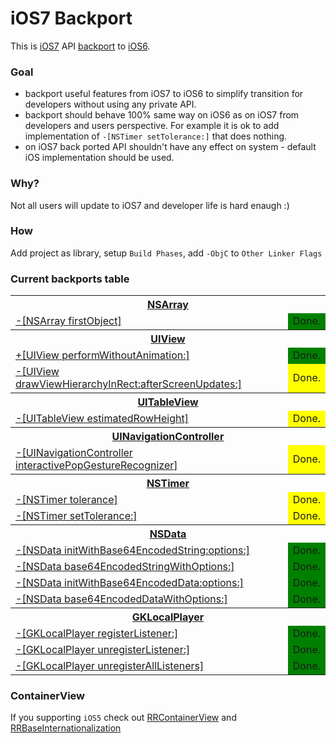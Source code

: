 iOS7 Backport
=============

This is [iOS7](http://www.apple.com/ios/ios7/) API [backport](http://en.wikipedia.org/wiki/Backporting) to [iOS6](http://www.apple.com/ios/ios6/).

### Goal
* backport useful features from iOS7 to iOS6 to simplify transition for developers without using any private API.
* backport should behave 100% same way on iOS6 as on iOS7 from developers and users perspective.  For example it is ok to add implementation of `-[NSTimer setTolerance:]` that does nothing.
* on iOS7 back ported API shouldn't have any effect on system - default iOS implementation should be used.

### Why?
Not all users will update to iOS7 and developer life is hard enaugh :)

### How
Add project as library, setup `Build Phases`, add `-ObjC` to `Other Linker Flags`

### Current backports table
<table>
  <!-- NSArray -->
  <tr>
    <th colspan="2"><a href="https://developer.apple.com/library/ios/documentation/Cocoa/Reference/Foundation/Classes/NSArray_Class/NSArray.html">NSArray</a></th>
  </tr>
  <tr>
    <td><a href="https://developer.apple.com/library/ios/documentation/Cocoa/Reference/Foundation/Classes/NSArray_Class/NSArray.html#//apple_ref/occ/instm/NSArray/firstObject">-[NSArray firstObject]</a></td>
    <td style="background-color: green;">Done.</td>
  </tr>
  
  <!-- UIView -->
  <tr>
    <th colspan="2"><a href="https://developer.apple.com/library/ios/documentation/uikit/reference/uiview_class/UIView/UIView.html">UIView</a></th>
  </tr>
  <tr>
    <td><a href="https://developer.apple.com/library/ios/documentation/uikit/reference/uiview_class/UIView/UIView.html#//apple_ref/occ/clm/UIView/performWithoutAnimation:">+[UIView performWithoutAnimation:]</a></td>
    <td style="background-color: green;">Done.</td>
  </tr>
  <tr>
    <td><a href="https://developer.apple.com/library/ios/documentation/uikit/reference/uiview_class/UIView/UIView.html#//apple_ref/occ/instm/UIView/drawViewHierarchyInRect:afterScreenUpdates:">-[UIView drawViewHierarchyInRect:afterScreenUpdates:]</a></td>
    <td style="background-color: yellow;">Done.</td>
  </tr>
  
  <!-- UITableView -->
  <tr>
      <th colspan="2"><a href="https://developer.apple.com/library/ios/documentation/UIKit/Reference/UITableView_Class/Reference/Reference.html">UITableView</a></th>
  </tr>
  <tr>
      <td><a href="https://developer.apple.com/library/ios/documentation/UIKit/Reference/UITableView_Class/Reference/Reference.html#//apple_ref/occ/instp/UITableView/estimatedRowHeight">-[UITableView estimatedRowHeight]</a></td>
      <td style="background-color: yellow;">Done.</td>
  </tr>
  
  <!-- UINavigationController -->
  <tr>
      <th colspan="2"><a href="https://developer.apple.com/library/ios/documentation/UIKit/Reference/UINavigationController_Class/Reference/Reference.html">UINavigationController</a></th>
  </tr>
  <tr>
      <td><a href="https://developer.apple.com/library/ios/documentation/UIKit/Reference/UINavigationController_Class/Reference/Reference.html#//apple_ref/occ/instp/UINavigationController/interactivePopGestureRecognizer">-[UINavigationController interactivePopGestureRecognizer]</a></td>
      <td style="background-color: yellow;">Done.</td>
  </tr>
  
  <!-- NSTimer -->
  <tr>
    <th colspan="2"><a href="https://developer.apple.com/library/ios/documentation/Cocoa/Reference/Foundation/Classes/NSTimer_Class/Reference/NSTimer.html">NSTimer</a></th>
  </tr>
  <tr>
    <td><a href="https://developer.apple.com/library/ios/documentation/Cocoa/Reference/Foundation/Classes/NSTimer_Class/Reference/NSTimer.html#//apple_ref/occ/instm/NSTimer/tolerance">-[NSTimer tolerance]</a></td>
    <td style="background-color: yellow;">Done.</td>
  </tr>
  <tr>
    <td><a href="https://developer.apple.com/library/ios/documentation/Cocoa/Reference/Foundation/Classes/NSTimer_Class/Reference/NSTimer.html#//apple_ref/occ/instm/NSTimer/setTolerance:">-[NSTimer setTolerance:]</a></td>
    <td style="background-color: yellow;">Done.</td>
  </tr>

  <!-- NSData -->
  <tr>
    <th colspan="2"><a href="https://developer.apple.com/library/ios/documentation/Cocoa/Reference/Foundation/Classes/NSData_Class/Reference/Reference.html">NSData</a></th>
  </tr>
  <tr>
    <td><a href="https://developer.apple.com/library/ios/documentation/Cocoa/Reference/Foundation/Classes/NSData_Class/Reference/Reference.html#//apple_ref/occ/instm/NSData/initWithBase64EncodedString:options:">-[NSData initWithBase64EncodedString:options:]</a></td>
    <td style="background-color: green;">Done.</td>
  </tr>
  <tr>
    <td><a href="https://developer.apple.com/library/ios/documentation/Cocoa/Reference/Foundation/Classes/NSData_Class/Reference/Reference.html#//apple_ref/occ/instm/NSData/base64EncodedStringWithOptions:">-[NSData base64EncodedStringWithOptions:]</a></td>
    <td style="background-color: green;">Done.</td>
  </tr>
  <tr>
    <td><a href="https://developer.apple.com/library/ios/documentation/Cocoa/Reference/Foundation/Classes/NSData_Class/Reference/Reference.html#//apple_ref/occ/instm/NSData/initWithBase64EncodedData:options:">-[NSData initWithBase64EncodedData:options:]</a></td>
    <td style="background-color: green;">Done.</td>
  </tr>
  <tr>
    <td><a href="https://developer.apple.com/library/ios/documentation/Cocoa/Reference/Foundation/Classes/NSData_Class/Reference/Reference.html#//apple_ref/occ/instm/NSData/base64EncodedDataWithOptions:">-[NSData base64EncodedDataWithOptions:]</a></td>
    <td style="background-color: green;">Done.</td>
  </tr>

  <!-- GKLocalPlayer -->
  <tr>
    <th colspan="2"><a href="https://developer.apple.com/library/ios/documentation/GameKit/Reference/GKLocalPlayer_Ref/Reference/Reference.html">GKLocalPlayer</a></th>
  </tr>
  <tr>
    <td><a href="https://developer.apple.com/library/ios/documentation/GameKit/Reference/GKLocalPlayer_Ref/Reference/Reference.html#//apple_ref/occ/instm/GKLocalPlayer/registerListener:">-[GKLocalPlayer registerListener:]</a></td>
    <td style="background-color: green;">Done.</td>
  </tr>
  <tr>
    <td><a href="https://developer.apple.com/library/ios/documentation/GameKit/Reference/GKLocalPlayer_Ref/Reference/Reference.html#//apple_ref/occ/instm/GKLocalPlayer/unregisterListener:">-[GKLocalPlayer unregisterListener:]</a></td>
    <td style="background-color: green;">Done.</td>
  </tr>
  <tr>
    <td><a href="https://developer.apple.com/library/ios/documentation/GameKit/Reference/GKLocalPlayer_Ref/Reference/Reference.html#//apple_ref/occ/instm/GKLocalPlayer/unregisterAllListeners">-[GKLocalPlayer unregisterAllListeners]</a></td>
    <td style="background-color: green;">Done.</td>
  </tr>

</table>

### ContainerView
If you supporting `iOS5` check out [RRContainerView](https://github.com/RolandasRazma/RRContainerView) and [RRBaseInternationalization](https://github.com/RolandasRazma/RRBaseInternationalization)
